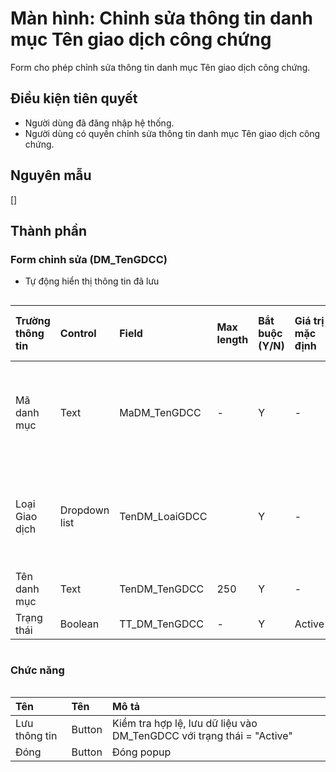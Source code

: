 # Màn hình: Chỉnh sửa thông tin danh mục Tên giao dịch công chứng
Form cho phép chỉnh sửa thông tin danh mục Tên giao dịch công chứng.

## Điều kiện tiên quyết
- Người dùng đã đăng nhập hệ thống.
- Người dùng có quyền chỉnh sửa thông tin danh mục Tên giao dịch công chứng.

## Nguyên mẫu
[]

## Thành phần

### Form chỉnh sửa (DM_TenGDCC)
- Tự động hiển thị thông tin đã lưu
<div style="overflow-x:auto">

| Trường thông tin | Control  | Field           | Max length | Bắt buộc (Y/N) | Giá trị mặc định | Cho phép sửa (Y/N) | Mô tả     
|:-----------------|:---------|:----------------|:-----------|:---------------|:-----------------|:-------------------|:------------------------------------------------|
| Mã danh mục      | Text     | MaDM_TenGDCC    | -          | Y              | -                | N                  | Mã danh mục tự tăng trong danh sách             |
| Loại Giao dịch   | Dropdown list  | TenDM_LoaiGDCC   |            | Y              | -                |                    | Chọn loại Danh mục giao dịch công chứng|
| Tên danh mục     | Text     | TenDM_TenGDCC   | 250        | Y              | -                |                    |                                                 |
| Trạng thái       | Boolean  | TT_DM_TenGDCC   | -          | Y              | Active           |                    |                                                 |

</div>

### Chức năng

<div style="overflow-x:auto">

| Tên           | Tên    | Mô tả                                                                 |
|:--------------|:-------|:----------------------------------------------------------------------|
| Lưu thông tin | Button | Kiểm tra hợp lệ, lưu dữ liệu vào DM_TenGDCC với trạng thái = "Active" |
| Đóng          | Button | Đóng popup                                                            |
